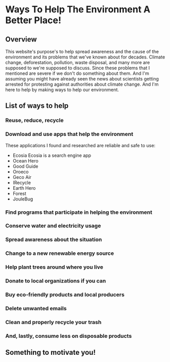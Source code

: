 # Ways To Help The Environment A Better Place! 

## Overview 

This website's purpose's to help spread awareness and the cause of the environment and its problems that we've known about for decades. Climate change, deforestation, pollution, waste disposal, and many more are supposed to we're supposed to discuss. Since these problems that I mentioned are severe if we don't do something about them. And I'm assuming you might have already seen the news about scientists getting arrested for protesting against authorities about climate change. And I'm here to help by making ways to help our environment.

## List of ways to help

### Reuse, reduce, recycle

### Download and use apps that help the environment 

These applications I found and researched are reliable and safe to use:
- Ecosia 
Ecosia is a search engine app
- Ocean Hero
- Good Guide
- Oroeco 
- Geco Air 
- IRecycle 
- Earth Hero
- Forest 
- JouleBug 

### Find programs that participate in helping the environment 

### Conserve water and electricity usage 

### Spread awareness about the situation 

### Change to a new renewable energy source 

### Help plant trees around where you live

### Donate to local organizations if you can

### Buy eco-friendly products and local producers

### Delete unwanted emails 

### Clean and properly recycle your trash

### And, lastly, consume less on disposable products 

## Something to motivate you!



